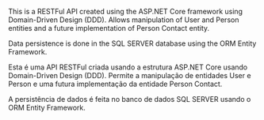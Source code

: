 This is a RESTFul API created using the ASP.NET Core framework using Domain-Driven Design (DDD).
Allows manipulation of User and Person entities and a future implementation of Person Contact entity.

Data persistence is done in the SQL SERVER database using the ORM Entity Framework.


Esta é uma API RESTFul criada usando a estrutura ASP.NET Core usando Domain-Driven Design (DDD).
Permite a manipulação de entidades User e Person e uma futura implementação da entidade Person Contact.

A persistência de dados é feita no banco de dados SQL SERVER usando o ORM Entity Framework.
